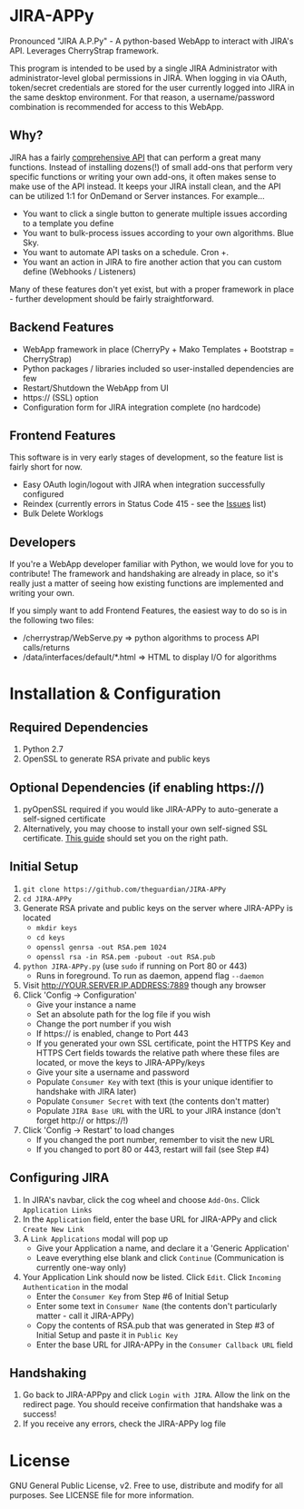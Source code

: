 JIRA-APPy
=========

Pronounced "JIRA A.P.Py" - A python-based WebApp to interact with JIRA's API. Leverages CherryStrap framework.

This program is intended to be used by a single JIRA Administrator with administrator-level global permissions in JIRA.
When logging in via OAuth, token/secret credentials are stored for the user currently logged into JIRA in the same
desktop environment. For that reason, a username/password combination is recommended for access to this WebApp.

## Why?
JIRA has a fairly [comprehensive API](https://docs.atlassian.com/jira/REST/latest/) that can perform a great many functions.
Instead of installing dozens(!) of small add-ons that perform very specific functions or writing your own add-ons,
it often makes sense to make use of the API instead. It keeps your JIRA install clean, and the API can be utilized
1:1 for OnDemand or Server instances. For example...
* You want to click a single button to generate multiple issues according to a template you define
* You want to bulk-process issues according to your own algorithms.  Blue Sky.
* You want to automate API tasks on a schedule. Cron +.
* You want an action in JIRA to fire another action that you can custom define (Webhooks / Listeners)

Many of these features don't yet exist, but with a proper framework in place - further development should be fairly
straightforward.

## Backend Features
* WebApp framework in place (CherryPy + Mako Templates + Bootstrap = CherryStrap)
* Python packages / libraries included so user-installed dependencies are few
* Restart/Shutdown the WebApp from UI
* https:// (SSL) option
* Configuration form for JIRA integration complete (no hardcode)

## Frontend Features
This software is in very early stages of development, so the feature list is fairly short for now.
* Easy OAuth login/logout with JIRA when integration successfully configured
* Reindex (currently errors in Status Code 415 - see the [Issues](https://github.com/theguardian/JIRA-APPy/issues) list)
* Bulk Delete Worklogs

## Developers
If you're a WebApp developer familiar with Python, we would love for you to contribute! The framework and handshaking
are already in place, so it's really just a matter of seeing how existing functions are implemented and writing your own.

If you simply want to add Frontend Features, the easiest way to do so is in the following two files:
* /cherrystrap/WebServe.py => python algorithms to process API calls/returns
* /data/interfaces/default/*.html => HTML to display I/O for algorithms

# Installation & Configuration
## Required Dependencies
1. Python 2.7
2. OpenSSL to generate RSA private and public keys

## Optional Dependencies (if enabling https://)
1. pyOpenSSL required if you would like JIRA-APPy to auto-generate a self-signed certificate
2. Alternatively, you may choose to install your own self-signed SSL certificate. [This guide](https://www.digitalocean.com/community/tutorials/how-to-create-a-ssl-certificate-on-nginx-for-ubuntu-12-04) should set you on the right path.

## Initial Setup
1. `git clone https://github.com/theguardian/JIRA-APPy`
2. `cd JIRA-APPy`
3. Generate RSA private and public keys on the server where JIRA-APPy is located
	* `mkdir keys`
	* `cd keys`
	* `openssl genrsa -out RSA.pem 1024`
	* `openssl rsa -in RSA.pem -pubout -out RSA.pub`
4. `python JIRA-APPy.py` (use `sudo` if running on Port 80 or 443)
	* Runs in foreground. To run as daemon, append flag `--daemon`
5. Visit http://YOUR.SERVER.IP.ADDRESS:7889 though any browser
6. Click 'Config -> Configuration'
	* Give your instance a name
	* Set an absolute path for the log file if you wish
	* Change the port number if you wish
	* If https:// is enabled, change to Port 443
	* If you generated your own SSL certificate, point the HTTPS Key and HTTPS Cert fields towards the relative path where these files are located,
	or move the keys to JIRA-APPy/keys
	* Give your site a username and password
	* Populate `Consumer Key` with text (this is your unique identifier to handshake with JIRA later)
	* Populate `Consumer Secret` with text (the contents don't matter)
	* Populate `JIRA Base URL` with the URL to your JIRA instance (don't forget http:// or https://!)
7. Click 'Config -> Restart' to load changes
	* If you changed the port number, remember to visit the new URL
	* If you changed to port 80 or 443, restart will fail (see Step #4)

## Configuring JIRA
1. In JIRA's navbar, click the cog wheel and choose `Add-Ons`. Click `Application Links`
2. In the `Application` field, enter the base URL for JIRA-APPy and click `Create New Link`
3. A `Link Applications` modal will pop up
	* Give your Application a name, and declare it a 'Generic Application'
	* Leave everything else blank and click `Continue` (Communication is currently one-way only)
4. Your Application Link should now be listed.  Click `Edit`. Click `Incoming Authentication` in the modal
	* Enter the `Consumer Key` from Step #6 of Initial Setup
	* Enter some text in `Consumer Name` (the contents don't particularly matter - call it JIRA-APPy)
	* Copy the contents of RSA.pub that was generated in Step #3 of Initial Setup and paste it in `Public Key`
	* Enter the base URL for JIRA-APPy in the `Consumer Callback URL` field

## Handshaking
1. Go back to JIRA-APPpy and click `Login with JIRA`. Allow the link on the redirect page. You should receive confirmation that
handshake was a success!
2. If you receive any errors, check the JIRA-APPy log file

# License
GNU General Public License, v2.  Free to use, distribute and modify for all purposes.  See LICENSE file for more information. 
